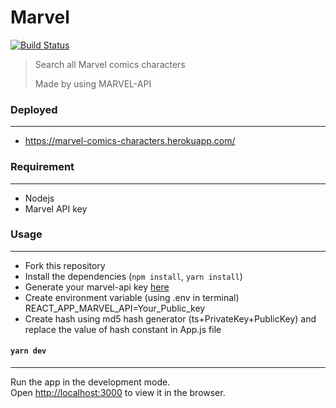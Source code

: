 # Marvel

[![Build Status](https://travis-ci.org/joemccann/dillinger.svg?branch=master)](https://travis-ci.org/joemccann/dillinger)

 > Search all Marvel comics characters
 >
 > Made by using MARVEL-API
### Deployed
---
- https://marvel-comics-characters.herokuapp.com/
  
### Requirement
---
* Nodejs
* Marvel API key

### Usage
---
* Fork this repository
* Install the dependencies (`npm install`, `yarn install`)
* Generate your marvel-api key [here](https://developer.marvel.com/)
* Create environment variable (using .env in terminal) REACT_APP_MARVEL_API=Your_Public_key
* Create hash using md5 hash generator (ts+PrivateKey+PublicKey) and replace the value of hash constant in App.js file

#### `yarn dev`
---
Run the app in the development mode.<br />
Open [http://localhost:3000](http://localhost:3000) to view it in the browser.


